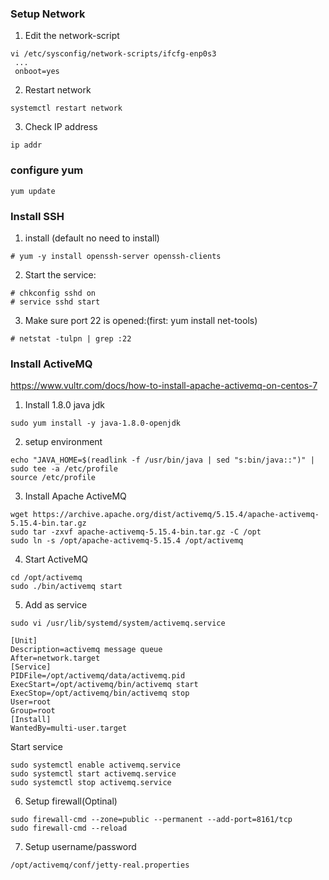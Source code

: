 ### Setup Network
1. Edit the network-script
```
vi /etc/sysconfig/network-scripts/ifcfg-enp0s3
 ...
 onboot=yes
```
2. Restart network
```
systemctl restart network
```
3. Check IP address
```
ip addr
```

### configure yum
```
yum update
```

### Install SSH
1. install (default no need to install)
```
# yum -y install openssh-server openssh-clients
```
2. Start the service:
```
# chkconfig sshd on
# service sshd start
```
3. Make sure port 22 is opened:(first: yum install net-tools)
```
# netstat -tulpn | grep :22
```

### Install ActiveMQ
https://www.vultr.com/docs/how-to-install-apache-activemq-on-centos-7

1. Install 1.8.0 java jdk
```
sudo yum install -y java-1.8.0-openjdk
```
2. setup environment
```
echo "JAVA_HOME=$(readlink -f /usr/bin/java | sed "s:bin/java::")" | sudo tee -a /etc/profile
source /etc/profile
```
3. Install Apache ActiveMQ
```
wget https://archive.apache.org/dist/activemq/5.15.4/apache-activemq-5.15.4-bin.tar.gz
sudo tar -zxvf apache-activemq-5.15.4-bin.tar.gz -C /opt
sudo ln -s /opt/apache-activemq-5.15.4 /opt/activemq
```
4. Start ActiveMQ
```
cd /opt/activemq
sudo ./bin/activemq start
```
5. Add as service
```
sudo vi /usr/lib/systemd/system/activemq.service

[Unit]
Description=activemq message queue
After=network.target
[Service]
PIDFile=/opt/activemq/data/activemq.pid
ExecStart=/opt/activemq/bin/activemq start
ExecStop=/opt/activemq/bin/activemq stop
User=root
Group=root
[Install]
WantedBy=multi-user.target
```
Start service
```
sudo systemctl enable activemq.service
sudo systemctl start activemq.service
sudo systemctl stop activemq.service
```
6. Setup firewall(Optinal)
```
sudo firewall-cmd --zone=public --permanent --add-port=8161/tcp
sudo firewall-cmd --reload
```
7. Setup username/password
```
/opt/activemq/conf/jetty-real.properties
```

###
